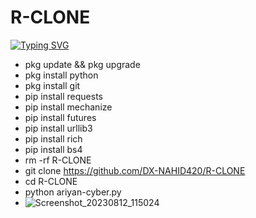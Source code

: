 # R-CLONE
[![Typing SVG](https://readme-typing-svg.demolab.com?font=Fira+Code&pause=1000&color=441BF7&background=FFFFFF00&center=true&vCenter=true&multiline=true&repeat=false&width=435&lines=RANDOM+CLONE%2BGMAIL+CLONE)](https://git.io/typing-svg)
- pkg update && pkg upgrade
- pkg install python
- pkg install git
- pip install requests
- pip install mechanize
- pip install futures
- pip install urllib3
- pip install rich
- pip install bs4
- rm -rf  R-CLONE
- git clone
https://github.com/DX-NAHID420/R-CLONE
- cd R-CLONE
- python ariyan-cyber.py
- ![Screenshot_20230812_115024](https://github.com/DX-NAHID420/R-CLONE/assets/129710462/13057c3a-5380-4d02-aead-b8eff3bffc15)
